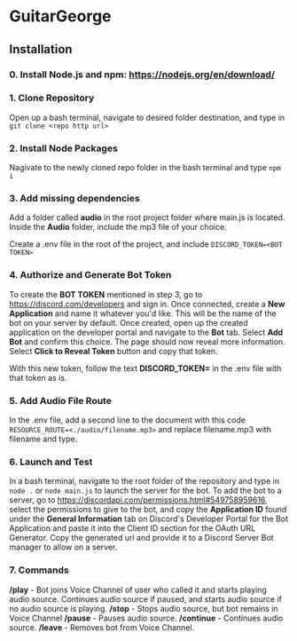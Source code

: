 # GuitarGeorge

## Installation

### 0. Install Node.js and npm: https://nodejs.org/en/download/

### 1. Clone Repository

Open up a bash terminal, navigate to desired folder destination, and type in `git clone <repo http url>`

### 2. Install Node Packages

Nagivate to the newly cloned repo folder in the bash terminal and type `npm i`

### 3. Add missing dependencies

Add a folder called **audio** in the root project folder where main.js is located. Inside the **Audio** folder, include the mp3 file of your choice.

Create a .env file in the root of the project, and include `DISCORD_TOKEN=<BOT TOKEN>`

### 4. Authorize and Generate Bot Token

To create the **BOT TOKEN** mentioned in step 3, go to https://discord.com/developers and sign in. Once connected, create a **New Application** and name it whatever you'd like. This will be the name of the bot on your server by default.
Once created, open up the created application on the developer portal and navigate to the **Bot** tab. Select **Add Bot** and confirm this choice. The page should now reveal more information. Select **Click to Reveal Token** button and copy that token.

With this new token, follow the text **DISCORD_TOKEN=** in the .env file with that token as is.

### 5. Add Audio File Route

In the .env file, add a second line to the document with this code `RESOURCE_ROUTE=<./audio/filename.mp3>` and replace filename.mp3 with filename and type.

### 6. Launch and Test

In a bash terminal, navigate to the root folder of the repository and type in `node .` or `node main.js` to launch the server for the bot.
To add the bot to a server, go to https://discordapi.com/permissions.html#549758959616, select the permissions to give to the bot, and copy the **Application ID** found under the **General Information** tab on Discord's Developer Portal for the Bot Application and paste it into the Client ID section for the OAuth URL Generator.
Copy the generated url and provide it to a Discord Server Bot manager to allow on a server.

### 7. Commands

**/play** - Bot joins Voice Channel of user who called it and starts playing audio source. Continues audio source if paused, and starts audio source if no audio source is playing.
**/stop** - Stops audio source, but bot remains in Voice Channel
**/pause** - Pauses audio source.
**/continue** - Continues audio source.
**/leave** - Removes bot from Voice Channel.
